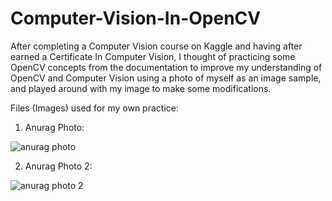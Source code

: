 # Computer-Vision-In-OpenCV
After completing a Computer Vision course on Kaggle and having after earned a Certificate In Computer Vision, I thought of practicing some OpenCV concepts from the documentation to improve my understanding of OpenCV and Computer Vision using a photo of myself as an image sample, and played around with my image to make some modifications.

Files (Images) used for my own practice:

1. Anurag Photo:



![anurag photo](https://user-images.githubusercontent.com/84841014/227842223-5c8fc1cc-c11e-40fb-9c36-6683b5f38c61.jpg)

2. Anurag Photo 2:



![anurag photo 2](https://user-images.githubusercontent.com/84841014/227842236-a5f41896-5cf2-400f-86c6-a841cc09d912.jpg)
